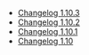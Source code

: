 *   [Changelog 1.10.3](/display/de/Changelog+1.10.3)
*   [Changelog 1.10.2](/display/de/Changelog+1.10.2)
*   [Changelog 1.10.1](/display/de/Changelog+1.10.1)
*   [Changelog 1.10](/display/de/Changelog+1.10)